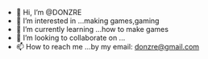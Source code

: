 - 👋 Hi, I’m @DONZRE
- 👀 I’m interested in ...making games,gaming
- 🌱 I’m currently learning ...how to make games
- 💞️ I’m looking to collaborate on ...
- 📫 How to reach me ...by my email: donzre@gmail.com

<!---
DONZRE/DONZRE is a ✨ special ✨ repository because its `README.md` (this file) appears on your GitHub profile.
You can click the Preview link to take a look at your changes.
--->
